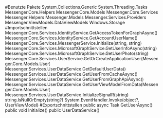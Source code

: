 #Benutzte Pakete
System.Collections.Generic
System.Threading.Tasks
Messenger.Core.Helpers
Messenger.Core.Models
Messenger.Core.Services
Messenger.Helpers
Messenger.Models
Messenger.Services.Providers
Messenger.ViewModels.DataViewModels
Windows.Storage
#Importschnittstellen
Messenger.Core.Services.IdentityService.GetAccessTokenForGraphAsync()
Messenger.Core.Services.IdentityService.GetAccountUserName()
Messenger.Core.Services.MessengerService.Initialize(string, string)
Messenger.Core.Services.MicrosoftGraphService.GetUserInfoAsync(string)
Messenger.Core.Services.MicrosoftGraphService.GetUserPhoto(string)
Messenger.Core.Services.UserService.GetOrCreateApplicationUser(Messenger.Core.Models.User)
Messenger.Services.UserDataService.GetDefaultUserData()
Messenger.Services.UserDataService.GetUserFromCacheAsync()
Messenger.Services.UserDataService.GetUserFromGraphApiAsync()
Messenger.Services.UserDataService.GetUserViewModelFromData(Messenger.Core.Models.User)
Messenger.Services.UserDataService.InitializeSignalR(string)
string.IsNullOrEmpty(string?)
System.EventHandler<UserViewModel>.Invoke(object?, UserViewModel)
#Exportschnittstellen
public async Task<UserViewModel> GetUserAsync()
public void Initialize()
public UserDataService()
